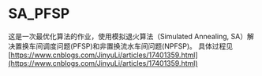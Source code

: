 # SA_PFSP
这是一次最优化算法的作业，使用模拟退火算法（Simulated Annealing, SA）解决置换车间调度问题(PFSP)和非置换流水车间问题(NPFSP)。
具体过程见[https://www.cnblogs.com/JinyuLi/articles/17401359.html](https://www.cnblogs.com/JinyuLi/articles/17401359.html)

